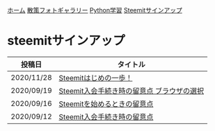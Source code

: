 [ホーム](./) [散策フォトギャラリー](./photogarally.html) [Python学習](./python.html) [Steemitサインアップ](./steemitsignup.html)

# steemitサインアップ

|投稿日|タイトル|
|--|---|
|2020/11/28|[Steemitはじめの一歩！](https://steemit.com/japanese/@yasu/7fuxcn-steemit)|
|2020/09/19|[Steemit入会手続き時の留意点  ブラウザの選択](https://steemit.com/hive-101145/@yasu/4e8vth-steemit)|
|2020/09/16|[Steemitを始めるときの留意点](https://steemit.com/hive-101145/@yasu/6bbbkx-steemit)|
|2020/09/12|[Steemit入会手続き時の留意点](https://steemit.com/hive-101145/@yasu/4d2m7b-steemit)|

